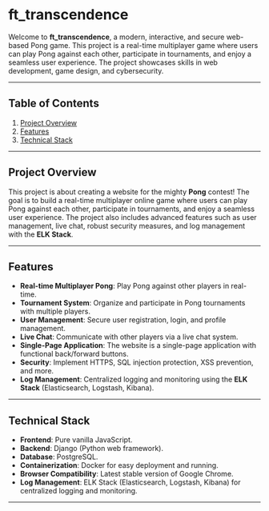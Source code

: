 # ft_transcendence

Welcome to **ft_transcendence**, a modern, interactive, and secure web-based Pong game. This project is a real-time multiplayer game where users can play Pong against each other, participate in tournaments, and enjoy a seamless user experience. The project showcases skills in web development, game design, and cybersecurity.

---

## Table of Contents

1. [Project Overview](#project-overview)
2. [Features](#features)
3. [Technical Stack](#technical-stack)
---

## Project Overview

This project is about creating a website for the mighty **Pong** contest! The goal is to build a real-time multiplayer online game where users can play Pong against each other, participate in tournaments, and enjoy a seamless user experience. The project also includes advanced features such as user management, live chat, robust security measures, and log management with the **ELK Stack**.

---

## Features

- **Real-time Multiplayer Pong**: Play Pong against other players in real-time.
- **Tournament System**: Organize and participate in Pong tournaments with multiple players.
- **User Management**: Secure user registration, login, and profile management.
- **Live Chat**: Communicate with other players via a live chat system.
- **Single-Page Application**: The website is a single-page application with functional back/forward buttons.
- **Security**: Implement HTTPS, SQL injection protection, XSS prevention, and more.
- **Log Management**: Centralized logging and monitoring using the **ELK Stack** (Elasticsearch, Logstash, Kibana).

---

## Technical Stack

- **Frontend**: Pure vanilla JavaScript.
- **Backend**: Django (Python web framework).
- **Database**: PostgreSQL.
- **Containerization**: Docker for easy deployment and running.
- **Browser Compatibility**: Latest stable version of Google Chrome.
- **Log Management**: ELK Stack (Elasticsearch, Logstash, Kibana) for centralized logging and monitoring.

---
   
